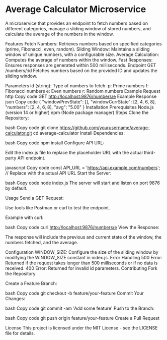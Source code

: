 # Average Calculator Microservice

A microservice that provides an endpoint to fetch numbers based on different categories, manage a sliding window of stored numbers, and calculate the average of the numbers in the window.

Features
Fetch Numbers: Retrieves numbers based on specified categories (prime, Fibonacci, even, random).
Sliding Window: Maintains a sliding window of unique numbers, with a configurable size.
Average Calculation: Computes the average of numbers within the window.
Fast Responses: Ensures responses are generated within 500 milliseconds.
Endpoint
GET /numbers/:id
Fetches numbers based on the provided ID and updates the sliding window.

Parameters
id (string): Type of numbers to fetch.
p: Prime numbers
f: Fibonacci numbers
e: Even numbers
r: Random numbers
Example Request
http
Copy code
GET <http://localhost:9876/numbers/e>
Example Response
json
Copy code
{
  "windowPrevState": [],
  "windowCurrState": [2, 4, 6, 8],
  "numbers": [2, 4, 6, 8],
  "avg": "5.00"
}
Installation
Prerequisites
Node.js (version 14 or higher)
npm (Node package manager)
Steps
Clone the Repository:

bash
Copy code
git clone <https://github.com/yourusername/average-calculator.git>
cd average-calculator
Install Dependencies:

bash
Copy code
npm install
Configure API URL:

Edit the index.js file to replace the placeholder URL with the actual third-party API endpoint.

javascript
Copy code
const API_URL = '<https://api.example.com/numbers>'; // Replace with the actual API URL
Start the Server:

bash
Copy code
node index.js
The server will start and listen on port 9876 by default.

Usage
Send a GET Request:

Use tools like Postman or curl to test the endpoint.

Example with curl:

bash
Copy code
curl <http://localhost:9876/numbers/e>
View the Response:

The response will include the previous and current state of the window, the numbers fetched, and the average.

Configuration
WINDOW_SIZE: Configure the size of the sliding window by modifying the WINDOW_SIZE constant in index.js.
Error Handling
500 Error: Returned if the request takes longer than 500 milliseconds or if no data is received.
400 Error: Returned for invalid id parameters.
Contributing
Fork the Repository

Create a Feature Branch:

bash
Copy code
git checkout -b feature/your-feature
Commit Your Changes:

bash
Copy code
git commit -am 'Add some feature'
Push to the Branch:

bash
Copy code
git push origin feature/your-feature
Create a Pull Request

License
This project is licensed under the MIT License - see the LICENSE file for details.
